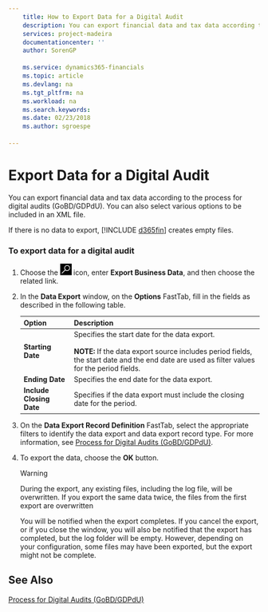 ```yaml
---
    title: How to Export Data for a Digital Audit
    description: You can export financial data and tax data according to the process for digital audits (GoBD/GDPdU), which is based on German tax law. You can also select various options to be included in an XML file.
    services: project-madeira
    documentationcenter: ''
    author: SorenGP

    ms.service: dynamics365-financials
    ms.topic: article
    ms.devlang: na
    ms.tgt_pltfrm: na
    ms.workload: na
    ms.search.keywords:
    ms.date: 02/23/2018
    ms.author: sgroespe

---
```

# Export Data for a Digital Audit
You can export financial data and tax data according to the process for digital audits (GoBD/GDPdU). You can also select various options to be included in an XML file.  

If there is no data to export, [!INCLUDE [d365fin](../../includes/d365fin_md.md)] creates empty files.  

### To export data for a digital audit

1. Choose the ![Search for Page or Report](../../media/ui-search/search_small.png "Search for Page or Report icon") icon, enter **Export Business Data**, and then choose the related link.  

2. In the **Data Export** window, on the **Options** FastTab, fill in the fields as described in the following table.  


   |          Option          |                                                                                              Description                                                                                               |
   |--------------------------|--------------------------------------------------------------------------------------------------------------------------------------------------------------------------------------------------------|
   |    **Starting Date**     | Specifies the start date for the data export.<br /><br /> **NOTE:** If the data export source includes period fields, the start date and the end date are used as filter values for the period fields. |
   |     **Ending Date**      |                                                                              Specifies the end date for the data export.                                                                               |
   | **Include Closing Date** |                                                               Specifies if the data export must include the closing date for the period.                                                               |


3. On the **Data Export Record Definition** FastTab, select the appropriate filters to identify the data export and data export record type. For more information, see [Process for Digital Audits (GoBD/GDPdU)](process-for-digital-audits.md).  

4. To export the data, choose the **OK** button.  

   > [!WARNING]  
   >  During the export, any existing files, including the log file, will be overwritten. If you export the same data twice, the files from the first export are overwritten  

   You will be notified when the export completes. If you cancel the export, or if you close the window, you will also be notified that the export has completed, but the log folder will be empty. However, depending on your configuration, some files may have been exported, but the export might not be complete.  

## See Also  
[Process for Digital Audits (GoBD/GDPdU)](process-for-digital-audits.md)
